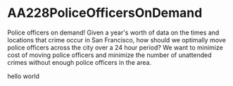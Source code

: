 # AA228PoliceOfficersOnDemand
Police officers on demand! Given a year's worth of data on the times and locations that crime occur in San Francisco, how should we optimally move police officers across the city over a 24 hour period? We want to minimize cost of moving police officers and minimize the number of unattended crimes without enough police officers in the area. 

hello world